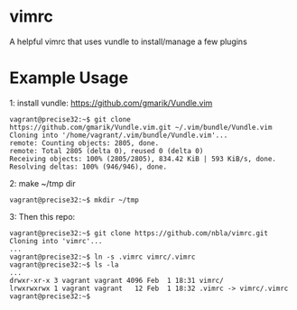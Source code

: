 # vimrc

A helpful vimrc that uses vundle to install/manage a few plugins

# Example Usage

1: install vundle: https://github.com/gmarik/Vundle.vim
```
vagrant@precise32:~$ git clone https://github.com/gmarik/Vundle.vim.git ~/.vim/bundle/Vundle.vim
Cloning into '/home/vagrant/.vim/bundle/Vundle.vim'...
remote: Counting objects: 2805, done.
remote: Total 2805 (delta 0), reused 0 (delta 0)
Receiving objects: 100% (2805/2805), 834.42 KiB | 593 KiB/s, done.
Resolving deltas: 100% (946/946), done.
```
2: make ~/tmp dir
```
vagrant@precise32:~$ mkdir ~/tmp
```
3: Then this repo:
```
vagrant@precise32:~$ git clone https://github.com/nbla/vimrc.git
Cloning into 'vimrc'...
...
vagrant@precise32:~$ ln -s .vimrc vimrc/.vimrc
vagrant@precise32:~$ ls -la
...
drwxr-xr-x 3 vagrant vagrant 4096 Feb  1 18:31 vimrc/
lrwxrwxrwx 1 vagrant vagrant   12 Feb  1 18:32 .vimrc -> vimrc/.vimrc
vagrant@precise32:~$
```
